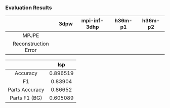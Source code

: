 
### Evaluation Results

|  | 3dpw | mpi-inf-3dhp | h36m-p1 | h36m-p2 |
|:--:|:--:|:--:|:--:|:--:|
| MPJPE |||| |
| Reconstruction Error ||||| 


| | lsp | 
|:--:|:--:|
| Accuracy | 0.896519 |
| F1 | 0.83904 |
| Parts Accuracy | 0.86652 |
| Parts F1 (BG) | 0.605089 | 

